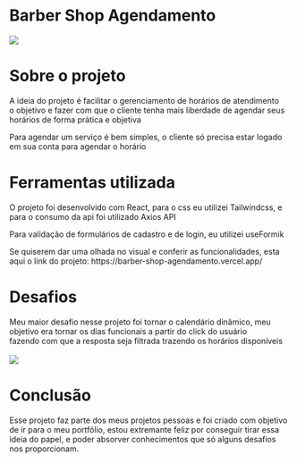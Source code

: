 <h1>Barber Shop Agendamento</h1>
<img src="https://user-images.githubusercontent.com/96319481/206311847-6c7327c8-e942-4c20-9d4b-7b374d739ac3.png"/>
<br/>

<h1>Sobre o projeto </h1>

<p>A ideia do projeto é facilitar o gerenciamento de horários de atendimento <br/>
o objetivo e fazer com que o cliente tenha mais liberdade de agendar seus horários de forma prática e objetiva <br/>

<p/>Para agendar um serviço é bem simples, o cliente só precisa estar logado em sua conta para agendar o horário </p>

<h1> Ferramentas utilizada</h1>
<p>O projeto foi desenvolvido com React, para o css eu utilizei Tailwindcss, e para o consumo da api foi utilizado Axios API </p>
<p> Para validação de formulários de cadastro e de login, eu utilizei useFormik </p>
<p> Se quiserem dar uma olhada no visual e conferir as funcionalidades, esta aqui o link do projeto: https://barber-shop-agendamento.vercel.app/ </p>


<h1>Desafios </h1>
<p>Meu maior desafio nesse projeto foi tornar o calendário dinâmico, meu objetivo era tornar os dias funcionais a partir do click do usuário <br/>
fazendo com que a resposta seja filtrada trazendo os horários disponíveis </br>
<br/>
<img src="https://user-images.githubusercontent.com/96319481/206315129-5c0309ac-2a8d-484e-942b-863dc945ef91.png"/>

<h1>Conclusão </h1>
<p>Esse projeto faz parte dos meus projetos pessoas e foi criado com objetivo de ir para o meu portfólio, estou extremante feliz por conseguir tirar essa ideia do papel, e poder absorver conhecimentos que só alguns desafios nos proporcionam. </p>






